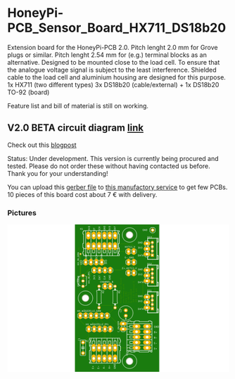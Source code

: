 # HoneyPi-PCB_Sensor_Board_HX711_DS18b20

Extension board for the HoneyPi-PCB 2.0. 
Pitch lenght 2.0 mm for Grove plugs or similar.
Pitch lenght 2.54 mm for (e.g.) terminal blocks as an alternative.
Designed to be mounted close to the load cell. To ensure that the analogue voltage signal is subject to the least interference.
Shielded cable to the load cell and aluminium housing are designed for this purpose. 
1x HX711 (two different types)
3x DS18b20 (cable/external) + 1x DS18b20 TO-92 (board)

Feature list and bill of material is still on working. 

## V2.0 BETA circuit diagram [link](./HoneyPI_Platine%202.01%20Sensor%20Plan.pdf)
Check out this [blogpost](https://www.honey-pi.de/)

Status: Under development.
This version is currently being procured and tested.
Please do not order these without having contacted us before.
Thank you for your understanding!

You can upload this [gerber file](./Sensor_Board_2.01_HX711_DS18b2_2020-06-10.zip) to [this manufactory service](https://jlcpcb.com/quote) to get few PCBs. 10 pieces of this board cost about 7 € with delivery. 

### Pictures
![Board render picture](./Pictures/Sensor_Board_2.01_HX711_DS18b2.png)


